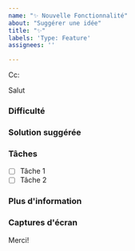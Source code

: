 ```yaml
---
name: "✨ Nouvelle Fonctionnalité"
about: "Suggérer une idée"
title: "✨"
labels: 'Type: Feature'
assignees: ''

---
```

<!-- Ces commentaires seront supprimés automatiquement. -->
<!-- **Astuce:** Supprimer les parties qui ne sont pas pertinentes -->
<!-- À côté de Cc:, @ mentionner les utilisateurs qui devraient être au courant -->
Cc:
<!-- ajouter l'utilisateur prévu à côté de **Salut** -->
Salut
  
### Difficulté
<!-- Expliquez la difficulté que vous rencontrez -->

### Solution suggérée
<!-- Décrivez la solution que vous souhaitez -->

### Tâches
<!-- Ajouter des tâches -->
- [ ] Tâche 1
- [ ] Tâche 2

### Plus d'information
<!-- Ajoutez tout autre contexte ici. -->

### Captures d'écran
<!-- Le cas échéant, ajoutez des captures d'écran pour aider à expliquer votre problème. -->

Merci!
